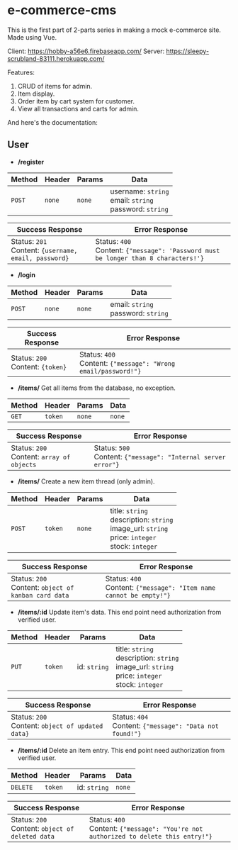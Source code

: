 # e-commerce-cms


This is the first part of 2-parts series in making a mock e-commerce site. Made using Vue.

Client: https://hobby-a56e6.firebaseapp.com/
Server: https://sleepy-scrubland-83111.herokuapp.com/

Features:

1. CRUD of items for admin.
2. Item display.
3. Order item by cart system for customer.
4. View all transactions and carts for admin.

 And here's the documentation:

## User

- **/register**

| Method | Header | Params | Data                                                      |
| ------ | ------ | ------ | --------------------------------------------------------- |
| `POST` | `none` | `none` | username: `string`<br>email: `string` <br> password: `string` |

| Success Response                                           | Error Response                                               |
| ---------------------------------------------------------- | ------------------------------------------------------------ |
| Status: `201` <br> Content: `{username, email, password}` | Status: `400` <br> Content: `{"message": 'Password must be longer than 8 characters!'}` |


- **/login**

| Method | Header | Params | Data                                    |
| ------ | ------ | ------ | --------------------------------------- |
| `POST` | `none` | `none` | email: `string` <br> password: `string` |

| Success Response                      | Error Response                                               |
| ------------------------------------- | ------------------------------------------------------------ |
| Status: `200` <br> Content: `{token}` | Status: `400` <br> Content: `{"message": "Wrong email/password!"}` |



- **/items/**
  Get all items from the database, no exception.

| Method | Header  | Params | Data   |
| ------ | ------- | ------ | ------ |
| `GET`  | `token` | `none` | `none` |

| Success Response                               | Error Response                                               |
| ---------------------------------------------- | ------------------------------------------------------------ |
| Status: `200` <br> Content: `array of objects` | Status: `500` <br> Content: `{"message": "Internal server error"}` |

- **/items/**
  Create a new item thread (only admin).

| Method | Header | Params | Data                                    |
| ------ | ------ | ------ | --------------------------------------- |
| `POST` | `token` | `none` | title: `string` <br> description: `string` <br> image_url: `string` <br> price: `integer` <br> stock: `integer` |

| Success Response                             | Error Response                                               |
| -------------------------------------------- | ------------------------------------------------------------ |
| Status: `200` <br> Content: `object of kanban card data` | Status: `400` <br> Content: `{"message": "Item name cannot be empty!"}` |

- **/items/:id**
  Update item's data.  This end point need authorization from verified user.

| Method | Header  | Params       | Data   |
| ------ | ------- | ------------ | ------ |
| `PUT`  | `token` | id: `string` | title: `string` <br> description: `string` <br> image_url: `string` <br> price: `integer` <br> stock: `integer` |

| Success Response                                      | Error Response                                     |
| ----------------------------------------------------- | -------------------------------------------------- |
| Status: `200` <br> Content: `object of updated data}` | Status: `404` <br> Content: `{"message": "Data not found!"}` |


- **/items/:id**
  Delete an item entry. This end point need authorization from verified user.

| Method   | Header  | Params       | Data   |
| -------- | ------- | ------------ | ------ |
| `DELETE` | `token` | id: `string` | `none` |

| Success Response                                     | Error Response                                     |
| ---------------------------------------------------- | -------------------------------------------------- |
| Status: `200` <br> Content: `object of deleted data` | Status: `400` <br> Content: `{"message": "You're not authorized to delete this entry!"}` |
